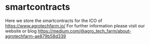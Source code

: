 # smartcontracts
Here we store the smartcontracts for the ICO of https://www.agrotechfarm.io/
For further information please visit our website or blog
https://medium.com/@agro_tech_farm/about-agrotechfarm-ae879b58d339
